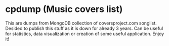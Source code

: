 # cpdump (Music covers list)
This are dumps from MongoDB collection of coversproject.com songlist. Desided to publish this stuff as it is down for already 3 years.
Can be useful for statistics, data visualization or creation of some useful application. Enjoy it!
